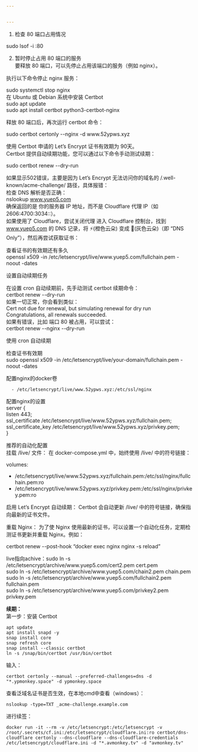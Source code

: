 ```yaml
---


---
```


<ol>
<li>检查 80 端口占用情况</li>
</ol>
<p>sudo lsof -i :80</p>
<ol start="2">
<li>暂时停止占用 80 端口的服务<br>
要释放 80 端口，可以先停止占用该端口的服务（例如 nginx）。</li>
</ol>
<p>执行以下命令停止 nginx 服务：</p>
<p>sudo systemctl stop nginx<br>
在 Ubuntu 或 Debian 系统中安装 Certbot<br>
sudo apt update<br>
sudo apt install certbot python3-certbot-nginx</p>
<p>释放 80 端口后，再次运行 certbot 命令：</p>
<p>sudo certbot certonly --nginx -d www.52ypws.xyz</p>
<p>使用 Certbot 申请的 Let’s Encrypt 证书有效期为 90天。<br>
Certbot 提供自动续期功能，您可以通过以下命令手动测试续期：</p>
<p>sudo certbot renew --dry-run</p>
<p>如果显示502错误，主要是因为 Let’s Encrypt 无法访问你的域名的 /.well-known/acme-challenge/ 路径，具体报错：<br>
检查 DNS 解析是否正确：<br>
nslookup <a href="http://www.yuep5.com">www.yuep5.com</a><br>
确保返回的是 你的服务器 IP 地址，而不是 Cloudflare 代理 IP（如 2606:4700:3034::）。<br>
如果使用了 Cloudflare，尝试关闭代理 进入 Cloudflare 控制台，找到 <a href="http://www.yuep5.com">www.yuep5.com</a> 的 DNS 记录，将 ⚡(橙色云朵) 变成 🔵(灰色云朵)（即 “DNS Only”），然后再尝试获取证书：</p>
<p>查看证书的有效期还有多久<br>
openssl x509 -in /etc/letsencrypt/live/www.yuep5.com/fullchain.pem -noout -dates</p>
<p>设置自动续期任务</p>
<p>在设置 cron 自动续期前，先手动测试 certbot 续期命令：<br>
certbot renew --dry-run<br>
如果一切正常，你会看到类似：<br>
Cert not due for renewal, but simulating renewal for dry run<br>
Congratulations, all renewals succeeded.<br>
如果有错误，比如 端口 80 被占用，可以尝试：<br>
certbot renew --nginx --dry-run</p>
<p>使用 cron 自动续期</p>
<p>检查证书有效期<br>
sudo openssl x509 -in /etc/letsencrypt/live/your-domain/fullchain.pem -noout -dates</p>
<p>配置nginx的docker卷</p>
<pre><code>  - /etc/letsencrypt/live/www.52ypws.xyz:/etc/ssl/nginx
</code></pre>
<p>配置nginx的设置<br>
server {<br>
listen 443;<br>
ssl_certificate /etc/letsencrypt/live/www.52ypws.xyz/fullchain.pem;<br>
ssl_certificate_key /etc/letsencrypt/live/www.52ypws.xyz/privkey.pem;<br>
}</p>
<p>推荐的自动化配置<br>
挂载 /live/ 文件： 在 docker-compose.yml 中，始终使用 /live/ 中的符号链接：</p>
<p>volumes:</p>
<ul>
<li>/etc/letsencrypt/live/www.52ypws.xyz/fullchain.pem:/etc/ssl/nginx/fullchain.pem:ro</li>
<li>/etc/letsencrypt/live/www.52ypws.xyz/privkey.pem:/etc/ssl/nginx/privkey.pem:ro</li>
</ul>
<p>启用 Let’s Encrypt 自动续期： Certbot 会自动更新 /live/ 中的符号链接，确保指向最新的证书文件。</p>
<p>重载 Nginx： 为了使 Nginx 使用最新的证书，可以设置一个自动化任务，定期检测证书更新并重载 Nginx。例如：</p>
<p>certbot renew --post-hook “docker exec nginx nginx -s reload”</p>
<p>live指向achive：sudo ln -s /etc/letsencrypt/archive/www.yuep5.com/cert2.pem cert.pem<br>
sudo ln -s /etc/letsencrypt/archive/www.yuep5.com/chain2.pem chain.pem<br>
sudo ln -s /etc/letsencrypt/archive/www.yuep5.com/fullchain2.pem fullchain.pem<br>
sudo ln -s /etc/letsencrypt/archive/www.yuep5.com/privkey2.pem privkey.pem</p>
<p><strong>续期：</strong><br>
第一步：安装 Certbot</p>
<pre><code>apt update
apt install snapd -y
snap install core
snap refresh core
snap install --classic certbot
ln -s /snap/bin/certbot /usr/bin/certbot
</code></pre>
<p>输入：</p>
<pre><code>certbot certonly --manual --preferred-challenges=dns -d "*.ypmonkey.space" -d ypmonkey.space
</code></pre>
<p>查看泛域名证书是否生效，在本地cmd中查看（windows）：</p>
<pre><code>nslookup -type=TXT _acme-challenge.example.com
</code></pre>
<p>进行续签：</p>
<pre><code>docker run -it --rm -v /etc/letsencrypt:/etc/letsencrypt -v /root/.secrets/cf.ini:/etc/letsencrypt/cloudflare.ini:ro certbot/dns-cloudflare certonly --dns-cloudflare --dns-cloudflare-credentials /etc/letsencrypt/cloudflare.ini -d "*.avmonkey.tv" -d "avmonkey.tv"
</code></pre>

